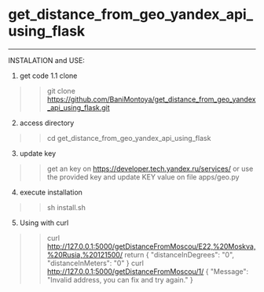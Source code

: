 # get_distance_from_geo_yandex_api_using_flask

***********************************
INSTALATION and USE:

1. get code
1.1 clone
>> git clone https://github.com/BaniMontoya/get_distance_from_geo_yandex_api_using_flask.git

2. access directory
>> cd get_distance_from_geo_yandex_api_using_flask

3. update key
>> get an key on https://developer.tech.yandex.ru/services/ or use the provided key and 
update KEY value on file apps/geo.py


4. execute installation
>> sh install.sh

5. Using with curl
>> curl http://127.0.0.1:5000/getDistanceFromMoscou/E22,%20Moskva,%20Rusia,%20121500/
return {
  "distanceInDegrees": "0", 
  "distanceInMeters": "0"
}
>> curl http://127.0.0.1:5000/getDistanceFromMoscou/1/
{
  "Message": "Invalid address, you can fix and try again."
}
